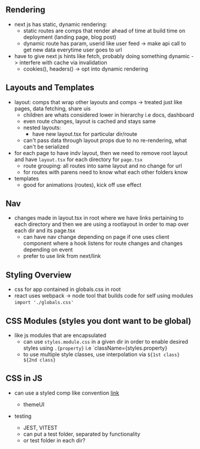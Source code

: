 ## Rendering
- next js has static, dynamic rendering:
    * static routes are comps that render ahead of time at build time on deployment (landing page, blog post)
    * dynamic route has param, userid like user feed -> make api call to get new data everytime user goes to url
- have to give next js hints like fetch, probably doing something dynamic -> interfere with cache via invalidation
    * cookies(), headers() -> opt into dynamic rendering

## Layouts and Templates
- layout: comps that wrap other layouts and comps -> treated just like pages, data fetching, share uis
    - children are whats considered lower in hierarchy i.e docs, dashboard
    - even route changes, layout is cached and stays same
    - nested layouts:
        * have new layout.tsx for particular dir/route
    - can't pass data through layout props due to no re-rendering, what can't be serialized
- for each page to have indv layout, then we need to remove root layout and have `layout.tsx` for each directory for `page.tsx`
    - route grouping: all routes into same layout and no change for url
    - for routes with parens need to know what each other folders know
- templates
    * good for animations (routes), kick off use effect
## Nav
- changes made in layout.tsx in root where we have links pertaining to each directory and then we are using a rootlayout in order to map over each dir and its page.tsx
    * can have nav change depending on page if one uses client component where a hook listens for route changes and changes depending on event
    * prefer to use link from next/link

## Styling Overview
- css for app contained in globals.css in root
- react uses webpack -> node tool that builds code for self using modules `import './globals.css'`

## CSS Modules (styles you dont want to be global)
- like js modules that are encapsulated
    * can use `styles.module.css` in a given dir in order to enable desired styles using `.{property}` i.e `className={styles.property}
    * to use multiple style classes, use interpolation via `${1st class} ${2nd class}`

## CSS in JS
- can use a styled comp like convention [link](https://scottmoss.notion.site/Styling-39a9f03a734745859f1e89cfb6cedaf6)
    * themeUI

- testing
    * JEST, VITEST
    - can put a test folder, separated by functionality
    - or test folder in each dir?
